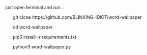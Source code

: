 just open terminal and run :
<ol>
git clone https://github.com/BLINKING-IDIOT/word-wallpaper
  
cd word-wallpaper
  
pip3 install -r requirements.txt
  
python3 word-wallpaper.py
</ol>
